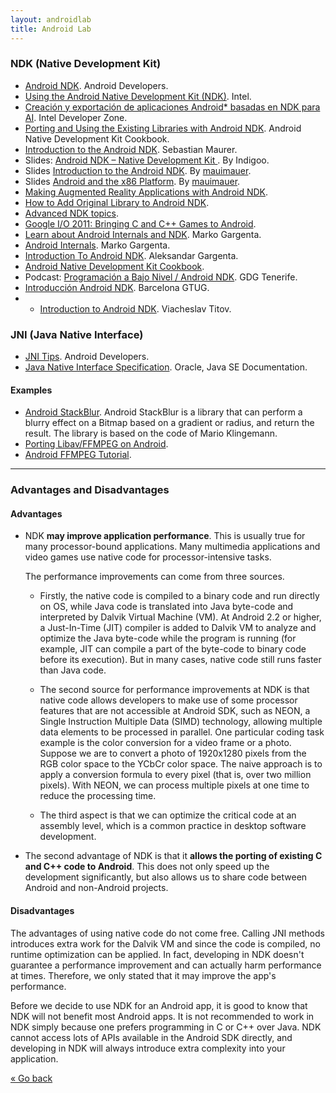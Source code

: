 ```yaml
---
layout: androidlab
title: Android Lab
---
```


### NDK (Native Development Kit)

* [Android NDK](http://developer.android.com/tools/sdk/ndk/index.html). Android Developers.
* [Using the Android Native Development Kit (NDK)](http://www.slideshare.net/ph0b/using-the-android-native-development-kit-ndk). Intel.
* [Creación y exportación de aplicaciones Android* basadas en NDK para AI](http://software.intel.com/es-es/android/articles/creating-and-porting-ndk-based-android-apps-for-ia). Intel Developer Zone.
* [Porting and Using the Existing Libraries with Android NDK](http://www.packtpub.com/sites/default/files/9781849691505_Chapter_08.pdf). Android Native Development Kit Cookbook.
* [Introduction to the Android NDK](http://www.slideshare.net/bemyapp/introduction-to-the-ndk-code-fest). Sebastian Maurer.
* Slides: [Android NDK – Native Development Kit ](http://www.indigoo.com/dox/mobdev/01_Android/Android-NDK.pdf). By Indigoo.
* Slides [Introduction to the Android NDK](https://speakerdeck.com/mauimauer/introduction-to-the-android-ndk). By [mauimauer](https://speakerdeck.com/mauimauer).
* Slides [Android and the x86 Platform](https://speakerdeck.com/mauimauer/android-and-the-x86-platform). By [mauimauer](https://speakerdeck.com/mauimauer).
* [Making Augmented Reality Applications with Android NDK](http://www.slideshare.net/zilk/making-augmented-reality-applications-with-android-ndk-28065038).
* [How to Add Original Library to Android NDK](http://www.slideshare.net/noritsuna/lecture03-2-web).
* [Advanced NDK topics](http://www.slideshare.net/seamaster29/advanced-ndk-topics).
* [Google I/O 2011: Bringing C and C++ Games to Android](https://www.youtube.com/watch?v=5yorhsSPFG4&feature=youtube_gdata_player).
* [Learn about Android Internals and NDK](https://www.youtube.com/watch?v=byFTAhXVF7k&feature=youtube_gdata_player). Marko Gargenta.
* [Android Internals](http://www.slideshare.net/marakana99/marakana-androidinternals). Marko Gargenta.
* [Introduction To Android NDK](https://thenewcircle.com/s/post/1153/introduction_to_ndk). Aleksandar Gargenta.
* [Android Native Development Kit Cookbook](http://www.amazon.com/Android-Native-Development-Kit-Cookbook/dp/1849691509).
* Podcast: [Programación a Bajo Nivel / Android NDK](https://plus.google.com/114098393732890092873/posts/LNQx5WWvXra). GDG Tenerife.
* [Introducción Android NDK](http://www.slideshare.net/barcelonagtug/introduccin-android-ndk-7413380). Barcelona GTUG.
* * [Introduction to Android NDK](http://www.elekslabs.com/2013/12/introduction-into-android-ndk.html). Viacheslav Titov.


### JNI (Java Native Interface)

* [JNI Tips](https://developer.android.com/training/articles/perf-jni.html). Android Developers.
* [Java Native Interface Specification](http://docs.oracle.com/javase/7/docs/technotes/guides/jni/spec/jniTOC.html). Oracle, Java SE Documentation.

#### Examples
* [Android StackBlur](https://github.com/kikoso/android-stackblur). Android StackBlur is a library that can perform a blurry effect on a Bitmap based on a gradient or radius, and return the result. The library is based on the code of Mario Klingemann.
* [Porting Libav/FFMPEG on Android](http://libavandroid.wordpress.com/2013/12/31/porting-libavffmpeg-android/).
* [Android FFMPEG Tutorial](https://github.com/roman10/android-ffmpeg-tutorial).


---- 
### Advantages and Disadvantages

#### Advantages 

* NDK **may improve application performance**. This is usually true for many processor-bound applications. Many multimedia applications and video games use native code for processor-intensive tasks.

  The performance improvements can come from three sources. 

  * Firstly, the native code is compiled to a binary code and run directly on OS, while Java code is translated into Java byte-code and interpreted by Dalvik Virtual Machine (VM). At Android 2.2 or higher, a Just-In-Time (JIT) compiler is added to Dalvik VM to analyze and optimize the Java byte-code while the program is running (for example, JIT can compile a part of the byte-code to binary code before its execution). But in many cases, native code still runs faster than Java code.

   * The second source for performance improvements at NDK is that native code allows developers to make use of some processor features that are not accessible at Android SDK, such as NEON, a Single Instruction Multiple Data (SIMD) technology, allowing multiple data elements to be processed in parallel. One particular coding task example is the color conversion for a video frame or a photo. Suppose we are to convert a photo of 1920x1280 pixels from the RGB color space to the YCbCr color space. The naive approach is to apply a conversion formula to every pixel (that is, over two million pixels). With NEON, we can process multiple pixels at one time to reduce the processing time.

   * The third aspect is that we can optimize the critical code at an assembly level, which is a common practice in desktop software development.

* The second advantage of NDK is that it **allows the porting of existing C and C++ code to Android**. This does not only speed up the development significantly, but also allows us to share code between Android and non-Android projects.

#### Disadvantages 

The advantages of using native code do not come free. Calling JNI methods introduces extra work for the Dalvik VM and since the code is compiled, no runtime optimization can be applied. In fact, developing in NDK doesn't guarantee a performance improvement and can actually harm performance at times. Therefore, we only stated that it may improve the app's performance.

Before we decide to use NDK for an Android app, it is good to know that NDK will not benefit most Android apps. It is not recommended to work in NDK simply because one prefers programming in C or C++ over Java. NDK cannot access lots of APIs available in the Android SDK directly, and developing in NDK will always introduce extra complexity into your application.


[&laquo; Go back](./)
